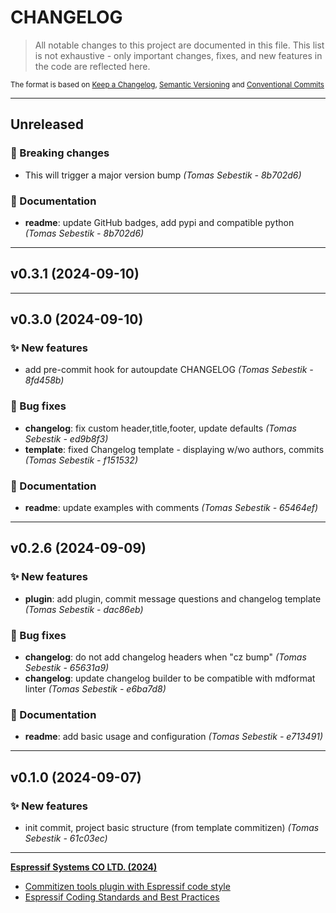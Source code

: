 # CHANGELOG

> All notable changes to this project are documented in this file.
> This list is not exhaustive - only important changes, fixes, and new features in the code are reflected here.

<sub>The format is based on [Keep a Changelog](https://keepachangelog.com/en/1.0.0/),     [Semantic Versioning](https://semver.org/spec/v2.0.0.html) and     [Conventional Commits](https://www.conventionalcommits.org/en/v1.0.0/)
</sub>

---

## Unreleased

### 🚨 Breaking changes

- This will trigger a major version bump *(Tomas Sebestik - 8b702d6)*

### 📖 Documentation

- **readme**: update GitHub badges, add pypi and compatible python *(Tomas Sebestik - 8b702d6)*

---

## v0.3.1 (2024-09-10)

---

## v0.3.0 (2024-09-10)

### ✨ New features

- add pre-commit hook for autoupdate CHANGELOG *(Tomas Sebestik - 8fd458b)*

### 🐛 Bug fixes

- **changelog**: fix custom header,title,footer, update defaults *(Tomas Sebestik - ed9b8f3)*
- **template**: fixed Changelog template - displaying w/wo authors, commits *(Tomas Sebestik - f151532)*

### 📖 Documentation

- **readme**: update examples with comments *(Tomas Sebestik - 65464ef)*

---

## v0.2.6 (2024-09-09)

### ✨ New features

- **plugin**: add plugin, commit message questions and changelog template *(Tomas Sebestik - dac86eb)*

### 🐛 Bug fixes

- **changelog**: do not add changelog headers when "cz bump" *(Tomas Sebestik - 65631a9)*
- **changelog**: update changelog builder to be compatible with mdformat linter *(Tomas Sebestik - e6ba7d8)*

### 📖 Documentation

- **readme**: add basic usage and configuration *(Tomas Sebestik - e713491)*

---

## v0.1.0 (2024-09-07)

### ✨ New features

- init commit, project basic structure (from template commitizen) *(Tomas Sebestik - 61c03ec)*

---

**[Espressif Systems CO LTD. (2024)](https://www.espressif.com/)**

- [Commitizen tools plugin with Espressif code style](https://www.github.com/espressif/cz-plugin-espressif)
- [Espressif Coding Standards and Best Practices](https://www.github.com/espressif/standards)
